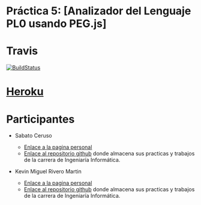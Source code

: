 # Práctica 5: [Analizador del Lenguaje PL0 usando PEG.js]

# Travis
[![BuildStatus](.svg)](https://travis-ci.org/KevinRM/pl_practica_4)

# [Heroku]()

# Participantes
- Sabato Ceruso
	- [Enlace a la pagina personal](http://alu0100764666.github.io)
	- [Enlace al repositorio github](https://github.com/alu0100764666) donde almacena sus practicas y trabajos de la carrera de Ingeniaría Informática.

- Kevin Miguel Rivero Martin
	- [Enlace a la pagina personal](http://kevinrm.github.io)
	- [Enlace al repositorio github](https://github.com/KevinRM) donde almacena sus practicas y trabajos de la carrera de Ingeniaría Informática.
